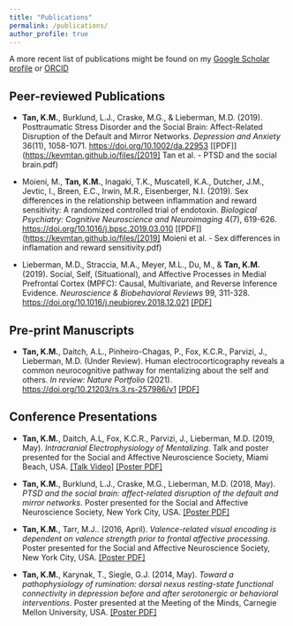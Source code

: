 ```yaml
---
title: "Publications"
permalink: /publications/
author_profile: true
---
```

A more recent list of publications might be found on my [Google Scholar profile](https://scholar.google.com/citations?user=1kC4VtgAAAAJ) or [ORCID](https://orcid.org/0000-0003-4299-996X) 

## Peer-reviewed Publications
* **Tan, K.M.**, Burklund, L.J., Craske, M.G., & Lieberman, M.D. (2019). Posttraumatic Stress Disorder and the Social Brain: Affect-Related Disruption of the Default and Mirror Networks. *Depression and Anxiety* 36(11), 1058-1071. https://doi.org/10.1002/da.22953 [[PDF]](https://kevmtan.github.io/files/[2019] Tan et al. - PTSD and the social brain.pdf)

* Moieni, M., **Tan, K.M.**, Inagaki, T.K., Muscatell, K.A., Dutcher, J.M., Jevtic, I., Breen, E.C., Irwin, M.R., Eisenberger, N.I. (2019). Sex differences in the relationship between inflammation and reward sensitivity: A randomized controlled trial of endotoxin. *Biological Psychiatry: Cognitive Neuroscience and Neuroimaging* 4(7), 619-626. https://doi.org/10.1016/j.bpsc.2019.03.010 [[PDF]](https://kevmtan.github.io/files/[2019] Moieni et al. - Sex differences in inflamation and reward sensitivity.pdf)

* Lieberman, M.D., Straccia, M.A., Meyer, M.L., Du, M., & **Tan, K.M.** (2019). Social, Self, (Situational), and Affective Processes in Medial Prefrontal Cortex (MPFC): Causal, Multivariate, and Reverse Inference Evidence. *Neuroscience & Biobehavioral Reviews* 99, 311-328. https://doi.org/10.1016/j.neubiorev.2018.12.021 [[PDF]](http://www.scn.ucla.edu/pdf/Lieberman(2019)NBR.pdf)

## Pre-print Manuscripts
* **Tan, K.M.**, Daitch, A.L., Pinheiro-Chagas, P., Fox, K.C.R., Parvizi, J., Lieberman, M.D. (Under Review). Human electrocorticography reveals a common neurocognitive pathway for mentalizing about the self and others. *In review: Nature Portfolio* (2021). https://doi.org/10.21203/rs.3.rs-257986/v1 [[PDF]](https://doi.org/10.21203/rs.3.rs-257986/v1)

## Conference Presentations
* **Tan, K.M.**, Daitch, A.L, Fox, K.C.R., Parvizi, J., Lieberman, M.D. (2019, May). *Intracranial Electrophysiology of Mentalizing*. Talk and poster presented for the Social and Affective Neuroscience Society, Miami Beach, USA. [[Talk Video]](https://www.youtube.com/watch?v=pzTZxpFq4ww) [[Poster PDF]](https://kevmtan.github.io/files/KTan_iEEGmentalizing_poster_SANS2019.pdf)

* **Tan, K.M.**, Burklund, L.J., Craske, M.G., Lieberman, M.D. (2018, May). *PTSD and the social brain: affect-related disruption of the default and mirror networks*. Poster presented for the Social and Affective Neuroscience Society, New York City, USA. [[Poster PDF]](https://kevmtan.github.io/files/KTan_PTSD_SANSposter_v2.pdf)

* **Tan, K.M.**, Tarr, M.J.. (2016, April). *Valence-related visual encoding is dependent on valence strength prior to frontal affective processing*. Poster presented for the Social and Affective Neuroscience Society, New York City, USA. [[Poster PDF]](https://kevmtan.github.io/files/KevinTan_SANS2016_ObjectValence.pdf)

* **Tan, K.M.**, Karynak, T., Siegle, G.J. (2014, May). *Toward a pathophysiology of rumination: dorsal nexus resting-state functional connectivity in depression before and after serotonergic or behavioral interventions*. Poster presented at the Meeting of the Minds, Carnegie Mellon University, USA. [[Poster PDF]](https://kevmtan.github.io/files/Kevin_DN_MeetingoftheMinds_Poster.pdf)


<!-- {% if author.googlescholar %}
  You can also find my articles on <u><a href="{{author.googlescholar}}">my Google Scholar profile</a>.</u>
{% endif %}

{% include base_path %}

{% for post in site.publications reversed %}
  {% include archive-single.html %}
{% endfor %}
 -->